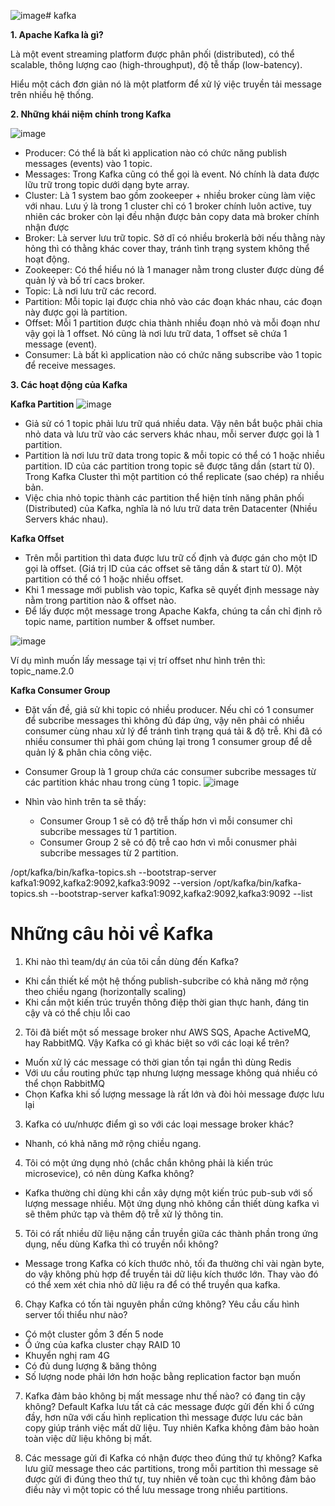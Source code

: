 ![image](https://github.com/anhln12/kafka/assets/18412583/47825b84-400c-4497-949c-e927c253c87e)# kafka

**1. Apache Kafka là gì?**

Là một event streaming platform được phân phối (distributed), có thể scalable, thông lượng cao (high-throughput), độ tễ thấp (low-batency).

Hiểu một cách đơn giản nó là một platform để xử lý việc truyền tải message trên nhiều hệ thống.

**2. Những khái niệm chính trong Kafka**

![image](https://github.com/anhln12/kafka/assets/18412583/10d34e81-9eb8-4f34-83ea-f96bdafe4f7a)

* Producer: Có thể là bất kì application nào có chức năng publish messages (events) vào 1 topic.
* Messages: Trong Kafka cũng có thể gọi là event. Nó chính là data được lữu trữ trong topic dưới dạng byte array.
* Cluster: Là 1 system bao gồm zookeeper + nhiều broker cùng làm việc với nhau. Lưu ý là trong 1 cluster chỉ có 1 broker chính luôn active, tuy nhiên các broker còn lại đều nhận được bản copy data mà broker chính nhận được
* Broker: Là server lưu trữ topic. Sở dĩ có nhiều brokerlà bởi nếu thằng này hỏng thì có thằng khác cover thay, tránh tình trạng system không thể hoạt động.
* Zookeeper: Có thể hiểu nó là 1 manager nằm trong cluster được dùng để quản lý và bố trí cacs broker.
* Topic: Là nơi lưu trữ các record.
* Partition: Mỗi topic lại được chia nhỏ vào các đoạn khác nhau, các đoạn này được gọi là partition.
* Offset: Mỗi 1 partition được chia thành nhiều đoạn nhỏ và mỗi đoạn như vậy gọi là 1 offset. Nó cũng là nơi lưu trữ data, 1 offset sẽ chứa 1 message (event).
* Consumer: Là bất kì application nào có chức năng subscribe vào 1 topic để receive messages.
  
**3. Các hoạt động của Kafka**

**Kafka Partition**
![image](https://github.com/anhln12/kafka/assets/18412583/59b1bd85-a888-44d5-9a6e-c27d26e7e93d)

* Giả sử có 1 topic phải lưu trữ quá nhiều data. Vậy nên bắt buộc phải chia nhỏ data và lưu trữ vào các servers khác nhau, mỗi server được gọi là 1 partition.
* Partition là nơi lưu trữ data trong topic & mỗi topic có thể có 1 hoặc nhiều partition. ID của các partition trong topic sẽ được tăng dần (start từ 0). Trong Kafka Cluster thì một partition có thể replicate (sao chép) ra nhiều bản.
* Việc chia nhỏ topic thành các partition thể hiện tính năng phân phối (Distributed) của Kafka, nghĩa là nó lưu trữ data trên Datacenter (Nhiều Servers khác nhau).

**Kafka Offset**

* Trên mỗi partition thì data được lưu trữ cố định và được gán cho một ID gọi là offset. (Giá trị ID của các offset sẽ tăng dần & start từ 0). Một partition có thể có 1 hoặc nhiều offset.
* Khi 1 message mới publish vào topic, Kafka sẽ quyết định message này nằm trong partition nào & offset nào.
* Để lấy được một message trong Apache Kakfa, chúng ta cần chỉ định rõ topic name, partition number & offset number.

![image](https://github.com/anhln12/kafka/assets/18412583/5e3cc6c3-4b65-4f6c-a2b1-ce6428646456)

Ví dụ mình muốn lấy message tại vị trí offset như hình trên thì: topic_name.2.0

**Kafka Consumer Group**

* Đặt vấn đề, giả sử khi topic có nhiều producer. Nếu chỉ có 1 consumer để subcribe messages thì không đủ đáp ứng, vậy nên phải có nhiều consumer cùng nhau xử lý để tránh tình trạng quá tải & độ trễ. Khi đã có nhiều consumer thì phải gom chúng lại trong 1 consumer group để dễ quản lý & phân chia công việc.
* Consumer Group là 1 group chứa các consumer subcribe messages từ các partition khác nhau trong cùng 1 topic.
![image](https://github.com/anhln12/kafka/assets/18412583/088a5444-fced-4489-8d23-695326cb3d08)

* Nhìn vào hình trên ta sẽ thấy:
    * Consumer Group 1 sẽ có độ trễ thấp hơn vì mỗi consumer chỉ subcribe messages từ 1 partition.
    * Consumer Group 2 sẽ có độ trễ cao hơn vì mỗi conusmer phải subcribe messages từ 2 partition.


/opt/kafka/bin/kafka-topics.sh --bootstrap-server kafka1:9092,kafka2:9092,kafka3:9092 --version
/opt/kafka/bin/kafka-topics.sh --bootstrap-server kafka1:9092,kafka2:9092,kafka3:9092 --list



# Những câu hỏi về Kafka
1. Khi nào thì team/dự án của tôi cần dùng đến Kafka?
- Khi cần thiết kế một hệ thống publish-subcribe có khả năng mở rộng theo chiều ngang (horizontally scaling)
- Khi cần một kiến trúc truyền thông điệp thời gian thực hanh, đáng tin cậy và có thể chịu lỗi cao

2. Tôi đã biết một số message broker như AWS SQS, Apache ActiveMQ, hay RabbitMQ. Vậy Kafka có gì khác biệt so với các loại kể trên?
- Muốn xử lý các message có thời gian tồn tại ngắn thì dùng Redis
- Với ưu cầu routing phức tạp nhưng lượng message không quá nhiều có thể chọn RabbitMQ
- Chọn Kafka khi số lượng message là rất lớn và đòi hỏi message được lưu lại

3. Kafka có ưu/nhược điểm gì so với các loại message broker khác?
- Nhanh, có khả năng mở rộng chiều ngang.

4. Tôi có một ứng dụng nhỏ (chắc chắn không phải là kiến trúc microsevice), có nên dùng Kafka không?
- Kafka thường chỉ dùng khi cần xây dựng một kiến trúc pub-sub với số lượng message nhiều. Một ứng dụng nhỏ không cần thiết dùng kafka vì sẽ thêm phức tạp và thêm độ trễ xử lý thông tin.

5. Tôi có rất nhiều dữ liệu nặng cần truyền giữa các thành phần trong ứng dụng, nếu dùng Kafka thì có truyền nổi không?
- Message trong Kafka có kích thước nhỏ, tối đa thường chỉ vài ngàn byte, do vậy không phù hợp để truyền tải dữ liệu kích thước lớn. Thay vào đó có thể xem xét chia nhỏ dữ liệu ra để có thể truyền qua kafka.

6. Chạy Kafka có tốn tài nguyên phần cứng không? Yêu cầu cấu hình server tối thiểu như nào?
- Có một cluster gồm 3 đến 5 node
- Ổ ứng của kafka cluster chạy RAID 10
- Khuyển nghị ram 4G
- Có đủ dung lượng & băng thông
- Số lượng node phải lớn hơn hoặc bằng replication factor bạn muốn

7. Kafka đảm bảo không bị mất message như thế nào? có đang tin cậy không?
Default Kafka lưu tất cả các message được gửi đến khi ổ cứng đầy, hơn nữa với cấu hình replication thì message được lưu các bản copy giúp tránh việc mất dữ liệu. Tuy nhiên Kafka không đảm bảo hoàn toàn việc dữ liệu không bị mất.

8. Các message gửi đi Kafka có nhận được theo đúng thứ tự không?
Kafka lưu giữ message theo các partitions, trong mỗi partition thì message sẽ được gửi đi đúng theo thứ tự, tuy nhiên về toàn cục thì không đảm bảo điều này vì một topic có thể lưu message trong nhiều partitions.



